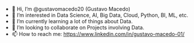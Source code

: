 - 👋 Hi, I’m @gustavomacedo20 (Gustavo Macedo)
- 👀 I’m interested in Data Science, AI, Big Data, Cloud, Python, BI, ML, etc.
- 🌱 I’m currently learning a lot of things about Data.
- 💞️ I’m looking to collaborate on Projects involving Data.
- 📫 How to reach me: https://www.linkedin.com/in/gustavo-macedo-01/

<!---
gustavomacedo20/gustavomacedo20 is a ✨ special ✨ repository because its `README.md` (this file) appears on your GitHub profile.
You can click the Preview link to take a look at your changes.
--->
